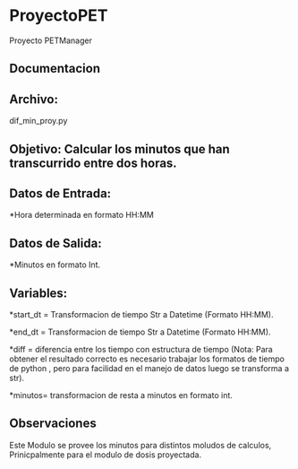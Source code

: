 # ProyectoPET
Proyecto PETManager

## **Documentacion**
## **Archivo:**
dif_min_proy.py
## **Objetivo**: Calcular los minutos que han transcurrido entre dos horas.
## **Datos de Entrada:**
*Hora determinada en formato HH:MM

## **Datos de Salida:**
*Minutos en formato Int.

## **Variables:**
*start_dt = Transformacion de tiempo Str a Datetime (Formato HH:MM).

*end_dt = Transformacion de tiempo Str a Datetime (Formato HH:MM).

*diff = diferencia entre los tiempo con estructura de tiempo (Nota: Para obtener el resultado correcto es necesario trabajar los formatos de tiempo de python , pero para facilidad en el manejo de datos luego se transforma a str).

*minutos= transformacion de resta a minutos en formato int.



## **Observaciones**
Este Modulo se provee los minutos para distintos moludos de calculos, Prinicpalmente para el modulo de dosis proyectada.
